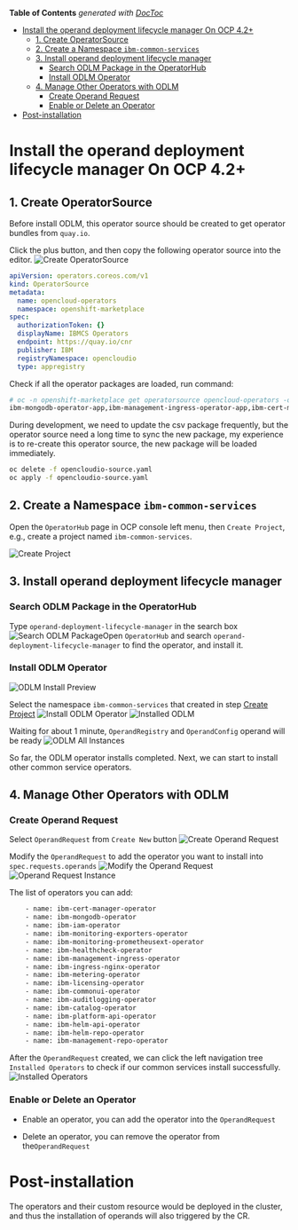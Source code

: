 <!-- START doctoc generated TOC please keep comment here to allow auto update -->
<!-- DON'T EDIT THIS SECTION, INSTEAD RE-RUN doctoc TO UPDATE -->
**Table of Contents**  *generated with [DocToc](https://github.com/thlorenz/doctoc)*

- [Install the operand deployment lifecycle manager On OCP 4.2+](#install-the-operand-deployment-lifecycle-manager-on-ocp-42)
  - [1. Create OperatorSource](#1-create-operatorsource)
  - [2. Create a Namespace `ibm-common-services`](#2-create-a-namespace-ibm-common-services)
  - [3. Install operand deployment lifecycle manager](#3-install-operand-deployment-lifecycle-manager)
    - [Search ODLM Package in the OperatorHub](#search-odlm-package-in-the-operatorhub)
    - [Install ODLM Operator](#install-odlm-operator)
  - [4. Manage Other Operators with ODLM](#4-manage-other-operators-with-odlm)
    - [Create Operand Request](#create-operand-request)
    - [Enable or Delete an Operator](#enable-or-delete-an-operator)
- [Post-installation](#post-installation)

<!-- END doctoc generated TOC please keep comment here to allow auto update -->

# Install the operand deployment lifecycle manager On OCP 4.2+

## 1. Create OperatorSource

Before install ODLM, this operator source should be created to get operator bundles from `quay.io`.

Click the plus button, and then copy the following operator source into the editor.
![Create OperatorSource](../images/create-operator-source.png)

```yaml
apiVersion: operators.coreos.com/v1
kind: OperatorSource
metadata:
  name: opencloud-operators
  namespace: openshift-marketplace
spec:
  authorizationToken: {}
  displayName: IBMCS Operators
  endpoint: https://quay.io/cnr
  publisher: IBM
  registryNamespace: opencloudio
  type: appregistry
```

Check if all the operator packages are loaded, run command:

```bash
# oc -n openshift-marketplace get operatorsource opencloud-operators -o jsonpath="{.status.packages}"
ibm-mongodb-operator-app,ibm-management-ingress-operator-app,ibm-cert-manager-operator-app,ibm-licensing-operator-app,cp4foobar-operator-app,ibm-metering-operator-app,ibm-auditlogging-operator-app,meta-operator-app,ibm-ingress-nginx-operator-app,ibm-iam-operator-app,ibm-healthcheck-operator-app,ibm-meta-operator-bridge-app,operand-deployment-lifecycle-manager-app,ibm-catalog-operator-app,ibm-commonui-operator-app
```

During development, we need to update the csv package frequently, but the operator source need a long time to sync the new package, my experience is to re-create this operator source, the new package will be loaded immediately.

```bash
oc delete -f opencloudio-source.yaml
oc apply -f opencloudio-source.yaml
```

## 2. Create a Namespace `ibm-common-services`

Open the `OperatorHub` page in OCP console left menu, then `Create Project`, e.g., create a project named `ibm-common-services`.

![Create Project](../images/create-project.png)

## 3. Install operand deployment lifecycle manager

### Search ODLM Package in the OperatorHub

Type `operand-deployment-lifecycle-manager` in the search box
![Search ODLM Package](../images/search-odlm.png)Open `OperatorHub` and search `operand-deployment-lifecycle-manager` to find the operator, and install it.

### Install ODLM Operator

![ODLM Install Preview](../images/search-install-odlm-preview.png)

Select the namespace `ibm-common-services` that created in step [Create Project](#create-project)
![Install ODLM Operator](../images/install-odlm.png)
![Installed ODLM](../images/install-odlm-success.png)

Waiting for about 1 minute, `OperandRegistry` and `OperandConfig` operand will be ready
![ODLM All Instances](../images/odlm-all-instances.png)

So far, the ODLM operator installs completed. Next, we can start to install other common service operators.

## 4. Manage Other Operators with ODLM

### Create Operand Request

Select `OperandRequest` from `Create New` button
![Create Operand Request](../images/create-operand-request.png)

Modify the `OperandRequest` to add the operator you want to install into `spec.requests.operands`
![Modify the Operand Request](../images/operand-request-detail.png)
![Operand Request Instance](../images/operand-request-create-done.png)

The list of operators you can add:

```bash
    - name: ibm-cert-manager-operator
    - name: ibm-mongodb-operator
    - name: ibm-iam-operator
    - name: ibm-monitoring-exporters-operator
    - name: ibm-monitoring-prometheusext-operator
    - name: ibm-healthcheck-operator
    - name: ibm-management-ingress-operator
    - name: ibm-ingress-nginx-operator
    - name: ibm-metering-operator
    - name: ibm-licensing-operator
    - name: ibm-commonui-operator
    - name: ibm-auditlogging-operator
    - name: ibm-catalog-operator
    - name: ibm-platform-api-operator
    - name: ibm-helm-api-operator
    - name: ibm-helm-repo-operator
    - name: ibm-management-repo-operator
```

After the `OperandRequest` created, we can click the left navigation tree `Installed Operators` to check if our common services install successfully.
![Installed Operators](../images/operator-list.png)

### Enable or Delete an Operator

- Enable an operator, you can add the operator into the `OperandRequest`

- Delete an operator, you can remove the operator from the`OperandRequest`

# Post-installation

The operators and their custom resource would be deployed in the cluster, and thus the installation of operands will also triggered by the CR.
